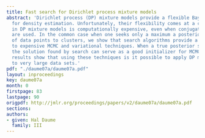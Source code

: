 ```yaml
---
title: Fast search for Dirichlet process mixture models
abstract: 'Dirichlet process (DP) mixture models provide a flexible Bayesian framework
  for density estimation. Unfortunately, their flexibility comes at a cost: inference
  in DP mixture models is computationally expensive, even when conjugate distributions
  are used. In the common case when one seeks only a maximum a posteriori assignment
  of data points to clusters, we show that search algorithms provide a practical alternative
  to expensive MCMC and variational techniques. When a true posterior sample is desired,
  the solution found by search can serve as a good initializer for MCMC. Experimental
  results show that using these techniques is it possible to apply DP mixture models
  to very large data sets.'
pdf: "./daume07a/daume07a.pdf"
layout: inproceedings
key: daume07a
month: 0
firstpage: 83
lastpage: 90
origpdf: http://jmlr.org/proceedings/papers/v2/daume07a/daume07a.pdf
sections: 
authors:
- given: Hal Daume
  family: III
---
```

